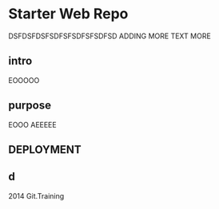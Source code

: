 # Starter Web Repo

DSFDSFDSFSDFSFSDFSFSDFSD ADDING MORE TEXT
MORE

## intro

EOOOOO

## purpose

EOOO AEEEEE

## DEPLOYMENT

## d

2014 Git.Training
